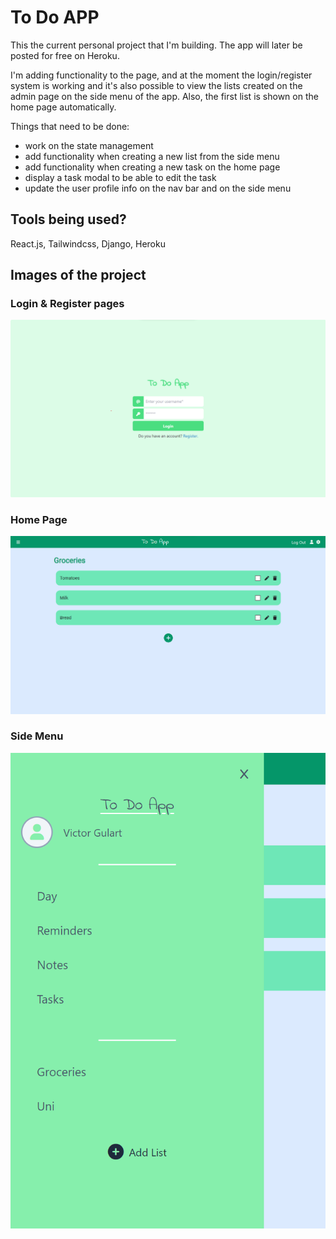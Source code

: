 # To Do APP

This the current personal project that I'm building.
The app will later be posted for free on Heroku.

I'm adding functionality to the page, and at the moment the login/register system is working and it's also possible to view the lists created on the admin page on the side menu of the app. Also, the first list is shown on the home page automatically.

Things that need to be done:
- work on the state management
- add functionality when creating a new list from the side menu
- add functionality when creating a new task on the home page
- display a task modal to be able to edit the task
- update the user profile info on the nav bar and on the side menu

## Tools being used?

React.js, Tailwindcss, Django, Heroku


## Images of the project

### Login & Register pages
![Login Page](imgs/login_page.png)

### Home Page
![Home Page](imgs/home_page.png)

### Side Menu
![Side Menu](imgs/side_menu.png)


